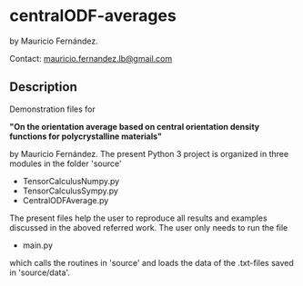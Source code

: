 # centralODF-averages

by Mauricio Fernández.

Contact: mauricio.fernandez.lb@gmail.com

## Description

Demonstration files for 

**"On the orientation average based on central orientation density functions for polycrystalline materials"**

by Mauricio Fernández. The present Python 3 project is organized in three modules in the folder 'source'

* TensorCalculusNumpy.py
* TensorCalculusSympy.py
* CentralODFAverage.py

The present files help the user to reproduce all results and examples discussed in the aboved referred work. The user only needs to run the file

* main.py 

which calls the routines in 'source' and loads the data of the .txt-files saved in 'source/data'.
